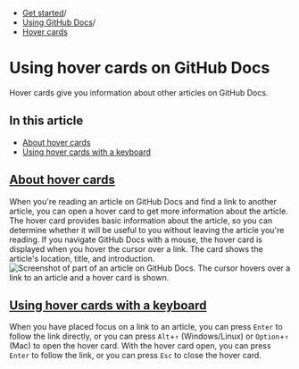   * [Get started](https://docs.github.com/en/get-started "Get started")/
  * [Using GitHub Docs](https://docs.github.com/en/get-started/using-github-docs "Using GitHub Docs")/
  * [Hover cards](https://docs.github.com/en/get-started/using-github-docs/using-hover-cards-on-github-docs "Hover cards")


# Using hover cards on GitHub Docs
Hover cards give you information about other articles on GitHub Docs.
## In this article
  * [About hover cards](https://docs.github.com/en/get-started/using-github-docs/using-hover-cards-on-github-docs#about-hover-cards)
  * [Using hover cards with a keyboard](https://docs.github.com/en/get-started/using-github-docs/using-hover-cards-on-github-docs#using-hover-cards-with-a-keyboard)


## [About hover cards](https://docs.github.com/en/get-started/using-github-docs/using-hover-cards-on-github-docs#about-hover-cards)
When you're reading an article on GitHub Docs and find a link to another article, you can open a hover card to get more information about the article. The hover card provides basic information about the article, so you can determine whether it will be useful to you without leaving the article you're reading.
If you navigate GitHub Docs with a mouse, the hover card is displayed when you hover the cursor over a link. The card shows the article's location, title, and introduction.
![Screenshot of part of an article on GitHub Docs. The cursor hovers over a link to an article and a hover card is shown.](https://docs.github.com/assets/cb-61524/images/help/docs/hover-card.png)
## [Using hover cards with a keyboard](https://docs.github.com/en/get-started/using-github-docs/using-hover-cards-on-github-docs#using-hover-cards-with-a-keyboard)
When you have placed focus on a link to an article, you can press `Enter` to follow the link directly, or you can press `Alt`+`↑` (Windows/Linux) or `Option`+`↑` (Mac) to open the hover card.
With the hover card open, you can press `Enter` to follow the link, or you can press `Esc` to close the hover card.
